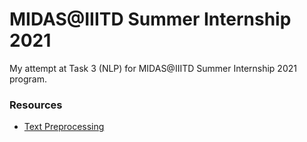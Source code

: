 # MIDAS@IIITD Summer Internship 2021
My attempt at Task 3 (NLP) for MIDAS@IIITD Summer Internship 2021 program.

### Resources
- [Text Preprocessing](https://medium.com/@datamonsters/text-preprocessing-in-python-steps-tools-and-examples-bf025f872908)